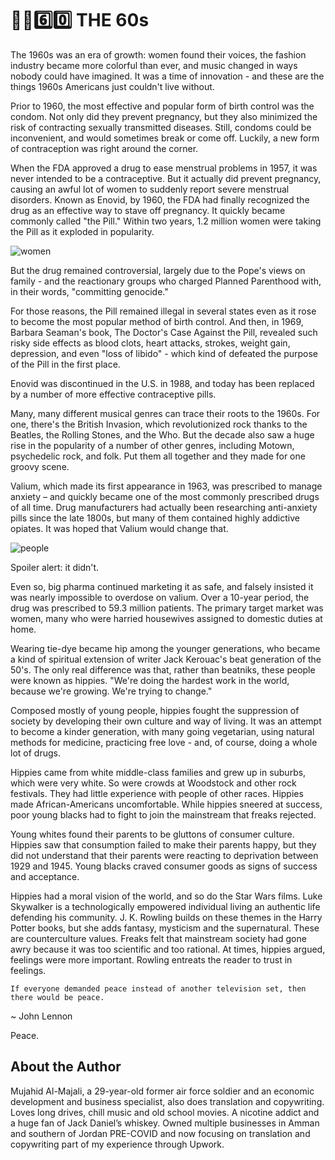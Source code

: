 # ✊🏿6️⃣0️⃣ THE 60s

The 1960s was an era of growth: women found their voices, the fashion industry
became more colorful than ever, and music changed in ways nobody could have
imagined. It was a time of innovation - and these are the things 1960s Americans
just couldn't live without.

Prior to 1960, the most effective and popular form of birth control was the
condom. Not only did they prevent pregnancy, but they also minimized the risk of
contracting sexually transmitted diseases. Still, condoms could be inconvenient,
and would sometimes break or come off. Luckily, a new form of contraception was
right around the corner.

When the FDA approved a drug to ease menstrual problems in 1957, it was never
intended to be a contraceptive. But it actually did prevent pregnancy, causing
an awful lot of women to suddenly report severe menstrual disorders. Known as
Enovid, by 1960, the FDA had finally recognized the drug as an effective way to
stave off pregnancy. It quickly became commonly called "the Pill." Within two
years, 1.2 million women were taking the Pill as it exploded in popularity.

![women](_static/images/60s/image1.jpeg)

But the drug remained controversial, largely due to the Pope's views on family -
and the reactionary groups who charged Planned Parenthood with, in their words,
"committing genocide."

For those reasons, the Pill remained illegal in several states even as it rose
to become the most popular method of birth control. And then, in 1969, Barbara
Seaman's book, The Doctor's Case Against the Pill, revealed such risky side
effects as blood clots, heart attacks, strokes, weight gain, depression, and
even "loss of libido" - which kind of defeated the purpose of the Pill in the
first place.

Enovid was discontinued in the U.S. in 1988, and today has been replaced by a
number of more effective contraceptive pills.

Many, many different musical genres can trace their roots to the 1960s. For one,
there's the British Invasion, which revolutionized rock thanks to the Beatles,
the Rolling Stones, and the Who. But the decade also saw a huge rise in the
popularity of a number of other genres, including Motown, psychedelic rock, and
folk. Put them all together and they made for one groovy scene.

Valium, which made its first appearance in 1963, was prescribed to manage
anxiety – and quickly became one of the most commonly prescribed drugs of all
time. Drug manufacturers had actually been researching anti-anxiety pills since
the late 1800s, but many of them contained highly addictive opiates. It was
hoped that Valium would change that.

![people](_static/images/60s/image2.jpg)

Spoiler alert: it didn't.

Even so, big pharma continued marketing it as safe, and falsely insisted it was
nearly impossible to overdose on valium. Over a 10-year period, the drug was
prescribed to 59.3 million patients. The primary target market was women, many
who were harried housewives assigned to domestic duties at home.

Wearing tie-dye became hip among the younger generations, who became a kind of
spiritual extension of writer Jack Kerouac's beat generation of the 50's. The
only real difference was that, rather than beatniks, these people were known as
hippies. "We're doing the hardest work in the world, because we're growing.
We're trying to change."

Composed mostly of young people, hippies fought the suppression of society by
developing their own culture and way of living. It was an attempt to become a
kinder generation, with many going vegetarian, using natural methods for
medicine, practicing free love - and, of course, doing a whole lot of drugs.

Hippies came from white middle-class families and grew up in suburbs, which were
very white. So were crowds at Woodstock and other rock festivals. They had
little experience with people of other races. Hippies made African-Americans
uncomfortable. While hippies sneered at success, poor young blacks had to fight
to join the mainstream that freaks rejected.

Young whites found their parents to be gluttons of consumer culture. Hippies saw
that consumption failed to make their parents happy, but they did not understand
that their parents were reacting to deprivation between 1929 and 1945. Young
blacks craved consumer goods as signs of success and acceptance.

Hippies had a moral vision of the world, and so do the Star Wars films. Luke
Skywalker is a technologically empowered individual living an authentic life
defending his community. J. K. Rowling builds on these themes in the Harry
Potter books, but she adds fantasy, mysticism and the supernatural. These are
counterculture values. Freaks felt that mainstream society had gone awry because
it was too scientific and too rational. At times, hippies argued, feelings were
more important. Rowling entreats the reader to trust in feelings.

```quote
If everyone demanded peace instead of another television set, then there would be peace.
```

~ John Lennon

Peace.

## About the Author

Mujahid Al-Majali, a 29-year-old former air force soldier and an economic
development and business specialist, also does translation and copywriting.
Loves long drives, chill music and old school movies. A nicotine addict and a
huge fan of Jack Daniel’s whiskey. Owned multiple businesses in Amman and
southern of Jordan PRE-COVID and now focusing on translation and copywriting
part of my experience through Upwork.
